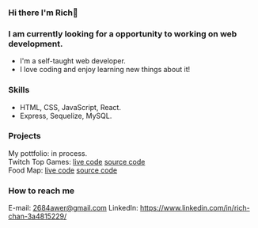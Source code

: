 ### Hi there I'm Rich👋
### I am currently looking for a opportunity to working on web development.  
* I'm a self-taught web developer. 
* I love coding and enjoy learning new things about it!

### Skills
* HTML, CSS, JavaScript, React.
* Express, Sequelize, MySQL.

### Projects
My pottfolio: in process.  
Twitch Top Games: [live code]( https://rich2020s.github.io/twitch-top-games/public/) [source code](https://github.com/rich2020s/twitch-top-games)  
Food Map: [live code](https://api.outshaker.tw/#/home) [source code](https://github.com/chachachater/foodmap)  
  
### How to reach me
E-mail: 2684awer@gmail.com
LinkedIn: https://www.linkedin.com/in/rich-chan-3a4815229/
<!--
**rich2020s/rich2020s** is a ✨ _special_ ✨ repository because its `README.md` (this file) appears on your GitHub profile.  

Here are some ideas to get you started:

- 🔭 I’m currently working on ...
- 🌱 I’m currently learning ...
- 👯 I’m looking to collaborate on ...
- 🤔 I’m looking for help with ...
- 💬 Ask me about ...
- 📫 How to reach me: ...
- 😄 Pronouns: ...
- ⚡ Fun fact: ...
-->
